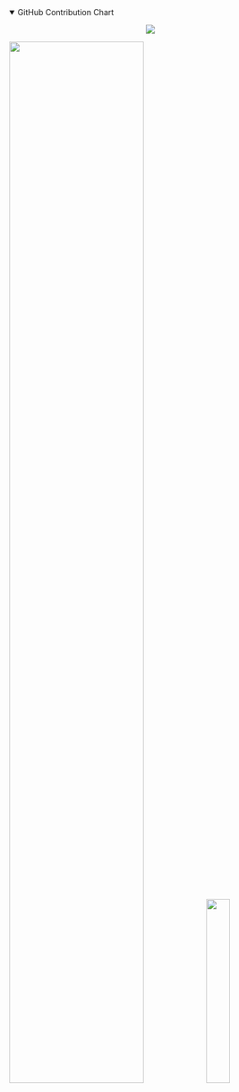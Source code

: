 <details open>
<summary>GitHub Contribution Chart</summary>
<p align="center">
    <img src="https://github-readme-activity-graph.vercel.app/graph?username=AlyssonBatista&theme=github-compact&area=true&hide_border=true&custom_title=Contribution%20Graph&bg_color=000000&color=C2FFC7&line=CB9DF0&point=C2FFC7&area_color=CB9DF0" />
</p>
  <img width="69%" src="https://github-profile-summary-cards.vercel.app/api/cards/profile-details?username=AlyssonBatista&theme=dark" />
    <img width="29%" src="https://github-profile-summary-cards.vercel.app/api/cards/stats?username=AlyssonBatista&theme=dark" />

</details>

